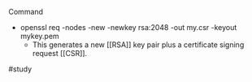 Command
- openssl req -nodes -new -newkey rsa:2048 -out my.csr -keyout mykey.pem
	- This generates a new [[RSA]] key pair plus a certificate signing request [[CSR]].

#study 